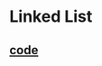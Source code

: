 # Linked List

## [code](https://github.com/kyunghyunHan/rust_algorithm/blob/main/src/data_structure/linked_list/mod.rs)